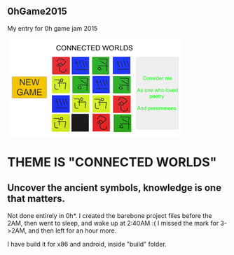 ## 0hGame2015
My entry for 0h game jam 2015

![screenshot](https://raw.githubusercontent.com/SavaMinic/0hGame2015/master/build/screen.jpg "Screenshot")

# THEME IS "CONNECTED WORLDS"
## Uncover the ancient symbols, knowledge is one that matters.

Not done entirely in 0h*.
I created the barebone project files before the 2AM, then went to sleep, and wake up at 2:40AM :(
I missed the mark for 3->2AM, and then left for an hour more.

I have build it for x86 and android, inside "build" folder.
